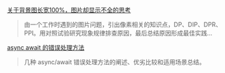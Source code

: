 [关于背景图长宽100%，图片却显示不全的思考](https://github.com/davidlin88/blogs/issues/1)
> 由一个工作时遇到的图片问题，引出像素相关的知识点，DP、DIP、DPR、PPI。用对照试验研究现象规律排查原因，最后总结原因形成最佳实践…

[async await 的错误处理方法](https://github.com/davidlin88/blogs/issues/1)
> 几种 async/await 错误处理方法的阐述、优劣比较和适用场景总结。

